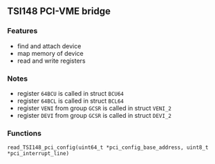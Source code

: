 ## TSI148 PCI-VME bridge
### Features
- find and attach device
- map memory of device
- read and write registers

### Notes
- register ```64BCU``` is called in struct ```BCU64```
- register ```64BCL``` is called in struct ```BCL64```
- register ```VENI``` from group ```GCSR``` is called in struct ```VENI_2```
- register ```DEVI``` from group ```GCSR``` is called in struct ```DEVI_2```


### Functions

```read_TSI148_pci_config(uint64_t *pci_config_base_address, uint8_t *pci_interrupt_line)```